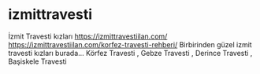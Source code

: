 # izmittravesti
İzmit Travesti kızları
https://izmittravestiilan.com/
https://izmittravestiilan.com/korfez-travesti-rehberi/
Birbirinden güzel izmit travesti kızları burada...
Körfez Travesti , Gebze Travesti , Derince Travesti , Başiskele Travesti

